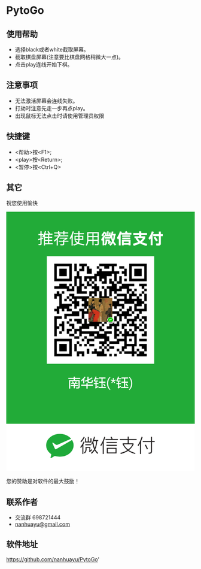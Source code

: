 # PytoGo

## 使用帮助

* 选择black或者white截取屏幕。
* 截取棋盘屏幕(注意要比棋盘网格稍微大一点)。
* 点击play连线开始下棋。

## 注意事项
* 无法激活屏幕会连线失败。
* 打劫时注意先走一步再点play。
* 出现鼠标无法点击时请使用管理员权限

## 快捷键
* \<帮助\>按\<F1\>; 
* \<play\>按\<Return\>; 
* \<暂停\>按\<Ctrl+Q\>

## 其它
祝您使用愉快

![微信赞助](res/20180125011044.png)

您的赞助是对软件的最大鼓励！

## 联系作者
* 交流群 698721444
* nanhuayu@gmail.com

## 软件地址
https://github.com/nanhuayu/PytoGo'

